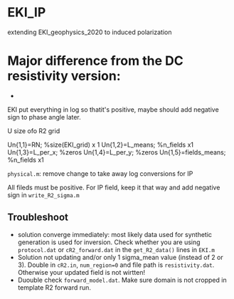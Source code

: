 # EKI_IP
extending EKI_geophysics_2020 to induced polarization


# Major difference from the DC resistivity version:
-


EKI put everything in log so thatit's positive, maybe should add negative sign to phase angle later.


U size ofo R2 grid

Un{1,1}=RN; %size(EKI_grid) x 1
Un{1,2}=L_means; %n_fields x1
Un{1,3}=L_per_x; %zeros
Un{1,4}=L_per_y; %zeros
Un{1,5}=fields_means; %n_fields x1



`physical.m`: remove change to take away log conversions for IP

All fileds must be positive. For IP field, keep it that way and add negative sign in `write_R2_sigma.m`


## Troubleshoot
- solution converge immediately: most likely data used for synthetic generation is used for inversion. Check whether you are using `protocol.dat` or `cR2_forward.dat` in the `get_R2_data()` lines in `EKI.m`
- Solution not updating and/or only 1 sigma_mean value (instead of 2 or 3). Double in `cR2.in`, `num_region=0` and file path is `resistivity.dat`. Otherwise your updated field is not wirtten!
- Duouble check `forward_model.dat`. Make sure domain is not cropped in template R2 forward run.
